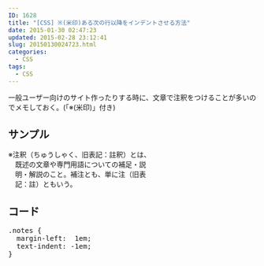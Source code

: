 ```yaml
---
ID: 1628
title: "[CSS] ※(米印)ある次の行以降をインデントさせる方法"
date: 2015-01-30 02:47:23
updated: 2015-02-28 23:12:41
slug: 20150130024723.html
categories:
  - CSS
tags:
  - CSS
---
```


一般ユーザー向けのサイト作ったりする時に、文章で注釈をつけることが多いのでメモしておく。(「※(米印)」付き)

<!--more-->
<h2>サンプル</h2>
<div class="sandbox">
<div style="width:300px">
<div style="margin-left:1em;text-indent:-1em;">※注釈（ちゅうしゃく、旧表記：註釈）とは、既述の文章や専門用語についての補足・説明・解説のこと。補注とも、単に注（旧表記：註）ともいう。</div>
</div>
</div>

<h2>コード</h2>
<pre class="linenums css">.notes {
  margin-left:  1em;
  text-indent: -1em;
}</pre>
